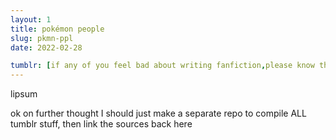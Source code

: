 ```yaml
---
layout: 1
title: pokémon people
slug: pkmn-ppl
date: 2022-02-28

tumblr: [if any of you feel bad about writing fanfiction,please know that some of my most developed ocs are fandom-related,"edit April 2017: WOWZERS"]
---
```

lipsum

ok on further thought I should just make a separate repo to compile ALL tumblr stuff, then link the sources back here